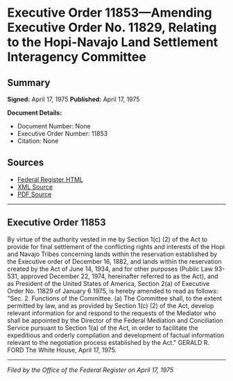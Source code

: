 # Executive Order 11853—Amending Executive Order No. 11829, Relating to the Hopi-Navajo Land Settlement Interagency Committee

## Summary

**Signed:** April 17, 1975
**Published:** April 17, 1975

**Document Details:**
- Document Number: None
- Executive Order Number: 11853
- Citation: None

## Sources
- [Federal Register HTML](https://www.presidency.ucsb.edu/documents/executive-order-11853-amending-executive-order-no-11829-relating-the-hopi-navajo-land)
- [XML Source](None)
- [PDF Source](None)

---

## Executive Order 11853

By virtue of the authority vested in me by Section 1(c) (2) of the Act to provide for final settlement of the conflicting rights and interests of the Hopi and Navajo Tribes concerning lands within the reservation established by the Executive order of December 16, 1882, and lands within the reservation created by the Act of June 14, 1934, and for other purposes (Public Law 93-531, approved December 22, 1974, hereinafter referred to as the Act), and as President of the United States of America, Section 2(a) of Executive Order No. 11829 of January 6 1975, is hereby amended to read as follows:
"Sec. 2. Functions of the Committee. (a) The Committee shall, to the extent permitted by law, and as provided by Section 1(c) (2) of the Act, develop relevant information for and respond to the requests of the Mediator who shall be appointed by the Director of the Federal Mediation and Conciliation Service pursuant to Section 1(a) of the Act, in order to facilitate the expeditious and orderly compilation and development of factual information relevant to the negotiation process established by the Act."
GERALD R. FORD
The White House,
April 17, 1975.

---

*Filed by the Office of the Federal Register on April 17, 1975*
